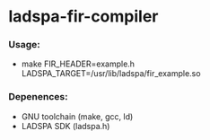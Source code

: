 # ladspa-fir-compiler

### Usage:
- make FIR_HEADER=example.h LADSPA_TARGET=/usr/lib/ladspa/fir_example.so

### Depenences:
- GNU toolchain (make, gcc, ld)
- LADSPA SDK (ladspa.h)
